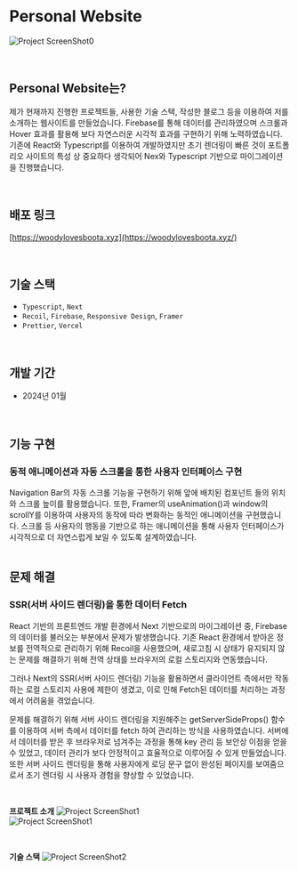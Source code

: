 # Personal Website

![Project ScreenShot0](https://firebasestorage.googleapis.com/v0/b/travelgo-6fa6a.appspot.com/o/Portfolio%2F1704345778942.webp?alt=media&token=33598474-e14e-4493-afe1-9b1e01d5dcde)

<br>

## Personal Website는?

제가 현재까지 진행한 프로젝트들, 사용한 기술 스택, 작성한 블로그 등을 이용하여 저를 소개하는 웹사이트를 만들었습니다. Firebase를 통해 데이터를 관리하였으며 스크롤과 Hover 효과를 활용해 보다 자연스러운 시각적 효과를 구현하기 위해 노력하였습니다. 
기존에 React와 Typescript를 이용하여 개발하였지만 초기 렌더링이 빠른 것이 포트폴리오 사이트의 특성 상 중요하다 생각되어 Nex와 Typescript 기반으로 마이그레이션을 진행했습니다.<br>

<br>

## 배포 링크

[https://woodylovesboota.xyz](https://woodylovesboota.xyz/)

<br>

## 기술 스택

- `Typescript`, `Next`
- `Recoil`, `Firebase`, `Responsive Design`, `Framer`
- `Prettier`, `Vercel`

<br>

## 개발 기간

- 2024년 01월

<br>

## 기능 구현
### 동적 애니메이션과 자동 스크롤을 통한 사용자 인터페이스 구현<br>
Navigation Bar의 자동 스크롤 기능을 구현하기 위해 앞에 배치된 컴포넌트 들의 위치와 스크롤 높이를 활용했습니다. 또한, Framer의 useAnimation()과 window의 scrollY를 이용하여 사용자의 동작에 따라 변화하는 동적인 애니메이션을 구현했습니다.
스크롤 등 사용자의 행동을 기반으로 하는 애니메이션을 통해 사용자 인터페이스가 시각적으로 더 자연스럽게 보일 수 있도록 설계하였습니다.<br><br>

## 문제 해결
### SSR(서버 사이드 렌더링)을 통한 데이터 Fetch<br>
React 기반의 프론트엔드 개발 환경에서 Next 기반으로의 마이그레이션 중, Firebase의 데이터를 불러오는 부분에서 문제가 발생했습니다. 기존 React 환경에서 받아온 정보를 전역적으로 관리하기 위해 Recoil을 사용했으며, 새로고침 시 상태가 유지되지 않는 문제를 해결하기 위해 전역 상태를 브라우저의 로컬 스토리지와 연동했습니다.<br>

그러나 Next의 SSR(서버 사이드 렌더링) 기능을 활용하면서 클라이언트 측에서만 작동하는 로컬 스토리지 사용에 제한이 생겼고, 이로 인해 Fetch된 데이터를 처리하는 과정에서 어려움을 겪었습니다. <br>

문제를 해결하기 위해 서버 사이드 렌더링을 지원해주는 getServerSideProps() 함수를 이용하여 서버 측에서 데이터를 fetch 하여 관리하는 방식을 사용하였습니다. 서버에서 데이터를 받은 후 브라우저로 넘겨주는 과정을 통해 key 관리 등 보안상 이점을 얻을 수 있었고, 데이터 관리가 보다 안정적이고 효율적으로 이루어질 수 있게 만들었습니다. 또한 서버 사이드 렌더링을 통해 사용자에게 로딩 문구 없이 완성된 페이지를 보여줌으로서 초기 렌더링 시 사용자 경험을 향상할 수 있었습니다.<br>

<br>

**프로젝트 소개**
![Project ScreenShot1](https://firebasestorage.googleapis.com/v0/b/travelgo-6fa6a.appspot.com/o/Portfolio%2F1704347290241.webp?alt=media&token=7ae62f1d-e8af-43a8-8941-b095f771dac0)
<br>
![Project ScreenShot1](https://firebasestorage.googleapis.com/v0/b/travelgo-6fa6a.appspot.com/o/Portfolio%2F1704346056093.webp?alt=media&token=9f86fe52-a560-4442-9e88-4dd410b88199)


<br>

**기술 스택**
![Project ScreenShot2](https://firebasestorage.googleapis.com/v0/b/travelgo-6fa6a.appspot.com/o/Portfolio%2F1704347267573.webp?alt=media&token=55049ed5-fb7c-4fd7-bedb-9a11f4d55c8c)


